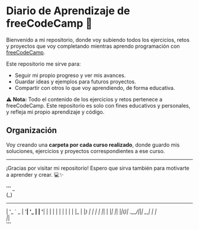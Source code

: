 # Diario de Aprendizaje de freeCodeCamp 🚀

Bienvenido a mi repositorio, donde voy subiendo todos los ejercicios, retos y proyectos que voy completando mientras aprendo programación con [freeCodeCamp](https://www.freecodecamp.org/).

Este repositorio me sirve para:

- Seguir mi propio progreso y ver mis avances.  
- Guardar ideas y ejemplos para futuros proyectos.  
- Compartir con otros lo que voy aprendiendo, de forma educativa.

⚠️ **Nota:** Todo el contenido de los ejercicios y retos pertenece a freeCodeCamp. Este repositorio es solo con fines educativos y personales, y refleja mi propio aprendizaje y código.

## Organización

Voy creando una **carpeta por cada curso realizado**, donde guardo mis soluciones, ejercicios y proyectos correspondientes a ese curso.

---

¡Gracias por visitar mi repositorio! Espero que sirva también para motivarte a aprender y crear. 💻✨


'''
                      _            
                     (_)           
 _ __ ___  _ __ _ __  _ _ __ _   _ 
| '_ ` _ \| '__| '_ \| | '__| | | |
| | | | | | |_ | |_) | | |  | |_| |
|_| |_| |_|_(_)| .__/|_|_|   \__,_|
               | |                 
               |_|                 
'''
